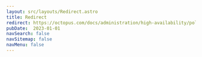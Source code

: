 ```yaml
---
layout: src/layouts/Redirect.astro
title: Redirect
redirect: https://octopus.com/docs/administration/high-availability/polling-tentacles-with-ha
pubDate:  2023-01-01
navSearch: false
navSitemap: false
navMenu: false
---
```

